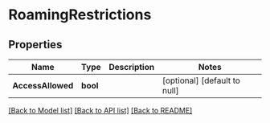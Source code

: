 # RoamingRestrictions

## Properties
Name | Type | Description | Notes
------------ | ------------- | ------------- | -------------
**AccessAllowed** | **bool** |  | [optional] [default to null]

[[Back to Model list]](../README.md#documentation-for-models) [[Back to API list]](../README.md#documentation-for-api-endpoints) [[Back to README]](../README.md)

